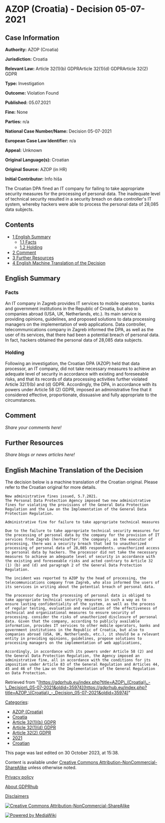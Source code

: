 # AZOP (Croatia) - Decision 05-07-2021

## Case Information

**Authority:** AZOP (Croatia)

**Jurisdiction:** Croatia

**Relevant Law:** Article 32(1)(b) GDPRArticle 32(1)(d) GDPRArticle 32(2) GDPR

**Type:** Investigation

**Outcome:** Violation Found

**Published:** 05.07.2021

**Fine:** None

**Parties:** n/a

**National Case Number/Name:** Decision 05-07-2021

**European Case Law Identifier:** n/a

**Appeal:** Unknown

**Original Language(s):** Croatian

**Original Source:** AZOP (in HR)

**Initial Contributor:** Info hiša

The Croatian DPA fined an IT company for failing to take appropriate security measures for the processing of personal data. The inadequate level of technical security resulted in a security breach on data controller's IT system, whereby hackers were able to process the personal data of 28,085 data subjects.

## Contents

*   [1 English Summary](#English_Summary)
    *   [1.1 Facts](#Facts)
    *   [1.2 Holding](#Holding)
*   [2 Comment](#Comment)
*   [3 Further Resources](#Further_Resources)
*   [4 English Machine Translation of the Decision](#English_Machine_Translation_of_the_Decision)

## English Summary

### Facts

An IT company in Zagreb provides IT services to mobile operators, banks and government institutions in the Republic of Croatia, but also to companies abroad (USA, UK, Netherlands, etc.). Its main service is providing opinions, guidelines, and proposed solutions to data processing managers on the implementation of web applications. Data controller, telecommunications company in Zagreb informed the DPA, as well as the user of its services, that there had been a potential breach of personal data. In fact, hackers obtained the personal data of 28,085 data subjects.

### Holding

Following an investigation, the Croatian DPA (AZOP) held that data processor, an IT company, did not take necessary measures to achieve an adequate level of security in accordance with existing and foreseeable risks, and that its records of data processing activities further violated Article 32(1)(b) and (d) GDPR. Accordingly, the DPA, in accordance with its powers under Article 58 (2) GDPR, imposed an administrative fine that it considered effective, proportionate, dissuasive and fully appropriate to the circumstances.

## Comment

_Share your comments here!_

## Further Resources

_Share blogs or news articles here!_

## English Machine Translation of the Decision

The decision below is a machine translation of the Croatian original. Please refer to the Croatian original for more details.

```
New administrative fines issued, 5.7.2021.
The Personal Data Protection Agency imposed two new administrative fines for violating the provisions of the General Data Protection Regulation and the Law on the Implementation of the General Data Protection Regulation.

Administrative fine for failure to take appropriate technical measures

Due to the failure to take appropriate technical security measures for the processing of personal data by the company for the provision of IT services from Zagreb (hereinafter: the company), as the executor of processing, there was a security breach that led to unauthorized processing of personal data of 28,085 respondents. unauthorized access to personal data by hackers. The processor did not take the necessary measures to achieve an adequate level of security in accordance with the existing and foreseeable risks and acted contrary to Article 32 (1) (b) and (d) and paragraph 2 of the General Data Protection Regulation.

The incident was reported to AZOP by the head of processing, the telecommunications company from Zagreb, who also informed the users of its services in writing about the potential breach of personal data.

The processor during the processing of personal data is obliged to take appropriate technical security measures in such a way as to ensure lasting confidentiality of the system, as well as the process of regular testing, evaluation and evaluation of the effectiveness of technical and organizational measures to ensure security of processing. consider the risks of unauthorized disclosure of personal data. Given that the company, according to publicly available information, provides IT services to other mobile operators, banks and government institutions in the Republic of Croatia, but also to companies abroad (USA, UK, Netherlands, etc.), it should be a relevant entity in providing opinions, guidelines, propose solutions to processing managers on the implementation of web applications,

Accordingly, in accordance with its powers under Article 58 (2) and the General Data Protection Regulation, the Agency imposed an administrative fine, all in accordance with the conditions for its imposition under Article 83 of the General Regulation and Articles 44, 45 and 46 of the Law on the Implementation of the General Regulation on Data Protection.

```

Retrieved from "[https://gdprhub.eu/index.php?title=AZOP\_(Croatia)\_-\_Decision\_05-07-2021&oldid=35974](https://gdprhub.eu/index.php?title=AZOP_\(Croatia\)_-_Decision_05-07-2021&oldid=35974)"

[Categories](/index.php?title=Special:Categories "Special:Categories"):

*   [AZOP (Croatia)](/index.php?title=Category:AZOP_\(Croatia\) "Category:AZOP (Croatia)")
*   [Croatia](/index.php?title=Category:Croatia "Category:Croatia")
*   [Article 32(1)(b) GDPR](/index.php?title=Category:Article_32\(1\)\(b\)_GDPR "Category:Article 32(1)(b) GDPR")
*   [Article 32(1)(d) GDPR](/index.php?title=Category:Article_32\(1\)\(d\)_GDPR "Category:Article 32(1)(d) GDPR")
*   [Article 32(2) GDPR](/index.php?title=Category:Article_32\(2\)_GDPR "Category:Article 32(2) GDPR")
*   [2021](/index.php?title=Category:2021 "Category:2021")
*   [Croatian](/index.php?title=Category:Croatian "Category:Croatian")

This page was last edited on 30 October 2023, at 15:38.

Content is available under [Creative Commons Attribution-NonCommercial-ShareAlike](https://creativecommons.org/licenses/by-nc-sa/4.0/) unless otherwise noted.

[Privacy policy](/index.php?title=GDPRhub:Privacy_policy)

[About GDPRhub](/index.php?title=GDPRhub:About)

[Disclaimers](/index.php?title=GDPRhub:General_disclaimer)

[![Creative Commons Attribution-NonCommercial-ShareAlike](/resources/assets/licenses/cc-by-nc-sa.png)](https://creativecommons.org/licenses/by-nc-sa/4.0/)

[![Powered by MediaWiki](/resources/assets/poweredby_mediawiki_88x31.png)](https://www.mediawiki.org/)